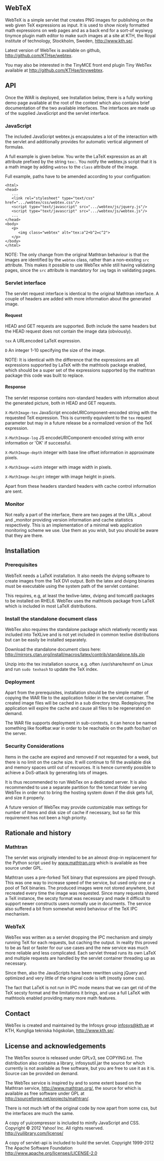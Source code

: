 WebTeX
------

WebTeX is a simple servlet that creates PNG images for publishing on the web
given TeX expressions as input. It is used to show nicely formatted math
expressions on web pages and as a back end for a sort-of wysiwyg tinymce 
plugin math editor to make such images at a site at KTH, the Royal institute
of technology, Stockholm, Sweden, http://www.kth.se/.

Latest version of WebTex is available on github, http://github.com/KTHse/webtex.

You may also be interested in the TinyMCE front end plugin Tiny WebTex available
at http://github.com/KTHse/tinywebtex.

## API

Once the WAR is deployed, see Installation below, there is a fully working
demo page available at the root of the context which also contains brief 
documentation of the two available interfaces. The interfaces are made up 
of the supplied JavaScript and the servlet interface.

### JavaScript

The included JavaScript webtex.js encapsulates a lot of the interaction
with the servlet and additionally provides for automatic vertical alignment
of formulas.

A full example is given below. You write the LaTeX expression as an alt attribute
prefixed by the string `tex:`. You notify the webtex.js script that it is 
a math image by adding `webtex` to the `class` attribute of the image.

Full example, paths have to be amended according to your configuation:
```
<html>
<head>
   ...
   <link rel="stylesheet" type="text/css" href=".../webtex/css/webtex.css"/>
   <script type="text/javascript" src=".../webtex/js/jquery.js"/>
   <script type="text/javascript" src=".../webtex/js/webtex.js"/>
   ...
</head>
<body>
   <p>
      <img class="webtex" alt="tex:a^2+b^2=c^2">
   </p>
</body>
</html>
```

NOTE: The only change from the original Mathtran behaviour is that the images 
are identified by the `webtex` class, rather than a non-existing `src` attribute. 
This makes it possible to use WebTex while still having validating pages, since
the `src` attribute is mandatory for `img` tags in validating pages.

### Servlet interface

The servlet request interface is identical to the original Mathtran interface. 
A couple of headers are added with more information about the generated image.

#### Request

HEAD and GET requests are supported. Both include the same headers but the 
HEAD request does not contain the image data (obviously).

`tex` A URLencoded LaTeX expression.

`D` An integer 1-10 specifying the size of the image.

NOTE: It is identical with the difference that the expressions are all expressions
supported by LaTeX with the mathtools package enabled, which should be a super
set of the expressions supported by the mathtran package this code was built to
replace.

#### Response

The servlet response contains non-standard headers with information about the 
generated picture, both in HEAD and GET requests.

`X-MathImage-tex` JavaScript encodeURIComponent-encoded string with the requested
TeX expression. This is currently equivalent to the `tex` request parameter but may
in a future release be a normalized version of the TeX expression.

`X-MathImage-log` JS encodeURIComponent-encoded string with error information or
'OK' if successful. 

`X-MathImage-depth` integer with base line offset information in approximate pixels.

`X-MathImage-width` integer with image width in pixels.

`X-MathImage-height` integer with image height in pixels.

Apart from these headers standard headers with cache control information are sent.

### Monitor

Not really a part of the interface, there are two pages at the URLs _about and 
_monitor providing version information and cache statistics respectively. This 
is an implementation of a minimal web application monitoring scheme we use. Use
them as you wish, but you should be aware that they are there. 


## Installation

### Prerequisites

WebTeX needs a LaTeX installation. It also needs the dvipng software to
create images from the TeX DVI output. Both the latex and dvipng 
binaries must be executable using the system path of the servlet container.

This requires, e.g, at least the texlive-latex, dvipng and tomcat6 packages 
to be installed on RHEL6. WebTex uses the mathtools package from LaTeX which
is included in most LaTeX distributions.

### Install the standalone document class

WebTex also requires the standalone package which relatively recently was 
included into TeXLive and is not yet included in common texlive distributions
but can be easily be installed separately.

Download the standalone document class here:
http://mirrors.ctan.org/install/macros/latex/contrib/standalone.tds.zip

Unzip into the tex installation source, e.g. often /usr/share/texmf on Linux and
run `sudo texhash` to update the TeX index.

### Deployment

Apart from the prerequisites, installation should be the simple matter of 
copying the WAR file to the application folder in the servlet container. 
The created image files will be cached in a sub directory tmp. Redeploying 
the application will expire the cache and cause all files to be regenerated
on demand.

The WAR file supports deployment in sub-contexts, it can hence be named 
something like foo#bar.war in order to be reachable on the path foo/bar/
on the server.

### Security Considerations

Items in the cache are expired and removed if not requested for a week, but
there is no limit on the cache size. It will continue to fill the available
disk and memory spaces until out of resources. It is hence currently
possible to achieve a DoS-attack by generating lots of images.

It is thus recommended to run WebTex on a dedicated server. It is also 
recommended to use a separate partition for the tomcat folder serving
WebTex in order not to bring the hosting system down if the disk gets full,
and size it properly.

A future version of WebTex may provide customizable max settings for 
number of items and disk size of cache if necessary, but so far this 
requirement has not been a high priority.


## Rationale and history

### Mathtran

The servlet was originally intended to be an almost drop-in replacement for 
the Python script used by www.mathtran.org which is available as free source
under GPL.

Mathtran uses a pre-forked TeX binary that expressions are piped 
through. This was one way to increase speed of the service, but used only
one or a pool of TeX binaries. The produced images were not stored anywhere,
but recreated every time the image was requested. Since many requests
shared a TeX instance, the secsty format was necessary and made it difficult
to support newer constructs users normally use in documents. The service
also suffered a bit from somewhat weird behaviour of the TeX IPC mechanism.


### WebTeX

WebTex was written as a servlet dropping the IPC mechanism and simply
running TeX for each requests, but caching the output. In reality this proved
to be as fast or faster for our use cases and the new service was much more
reliable and less complicated. Each servlet thread runs its own LaTeX and 
multiple requests are handled by the servlet container threading up as necessary.

Since then, also the JavaScripts have been rewritten using jQuery and
optimized and very little of the original code is left (mostly some css).

The fact that LaTeX is not run in IPC mode means that we can get rid of the
TeX secsty format and the limitations it brings, and use a full LaTeX with
mathtools enabled providing many more math features.


## Contact

WebTex is created and maintained by the Infosys group <infosys@kth.se> 
at KTH, Kungliga tekniska högskolan, http://www.kth.se/.


## License and acknowledgements

The WebTex source is released under GPLv3, see COPYING.txt. The distribution
also contains a library, infosysutil.jar the source for which currently
is not available as free software, but you are free to use it as it is. Source
can be provided on demand.

The WebTex service is inspired by and to some extent based on the Mathtran 
service, http://www.mathtran.org/, the source for which is available as 
free software under GPL at http://sourceforge.net/projects/mathtran/.

There is not much left of the original code by now apart from some css,
but the interfaces are much the same.

A copy of yuicompressor is included to minify JavaScript and CSS.
Copyright © 2012 Yahoo! Inc. All rights reserved.
http://yuilibrary.com/license/

A copy of servlet-api is included to build the servlet.
Copyright 1999-2012 The Apache Software Foundation
http://www.apache.org/licenses/LICENSE-2.0
